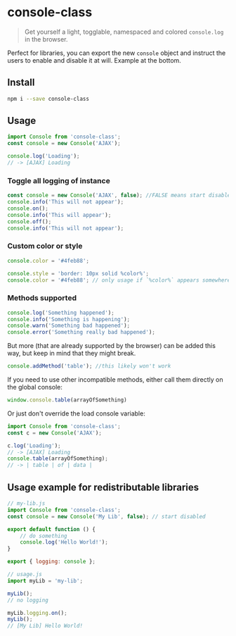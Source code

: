 # console-class

> Get yourself a light, togglable, namespaced and colored `console.log` in the browser.

Perfect for libraries, you can export the new `console` object and instruct the users to enable and disable it at will. Example at the bottom.

## Install 
```sh
npm i --save console-class
```

## Usage

```js
import Console from 'console-class';
const console = new Console('AJAX');

console.log('Loading');
// -> [AJAX] Loading
```

### Toggle all logging of instance

```js
const console = new Console('AJAX', false); //FALSE means start disabled
console.info('This will not appear');
console.on();
console.info('This will appear');
console.off();
console.info('This will not appear');
```

### Custom color or style

```js
console.color = '#4feb88';
```


```js
console.style = 'border: 10px solid %color%';
console.color = '#4feb88'; // only usage if `%color%` appears somewhere in the style
```

### Methods supported

```js
console.log('Something happened');
console.info('Something is happening');
console.warn('Something bad happened');
console.error('Something really bad happened');
```

But more (that are already supported by the browser) can be added this way, but keep in mind that they might break.

```js
console.addMethod('table'); //this likely won't work
```

If you need to use other incompatible methods, either call them directly on the global console:

```js
window.console.table(arrayOfSomething)
```

Or just don't override the load console variable:

```js
import Console from 'console-class';
const c = new Console('AJAX');

c.log('Loading');
// -> [AJAX] Loading
console.table(arrayOfSomething);
// -> | table | of | data |
```

## Usage example for redistributable libraries


```js
// my-lib.js
import Console from 'console-class';
const console = new Console('My Lib', false); // start disabled

export default function () {
    // do something
    console.log('Hello World!');
}

export { logging: console };
```

```js
// usage.js
import myLib = 'my-lib';

myLib();
// no logging

myLib.logging.on();
myLib();
// [My Lib] Hello World!
```









